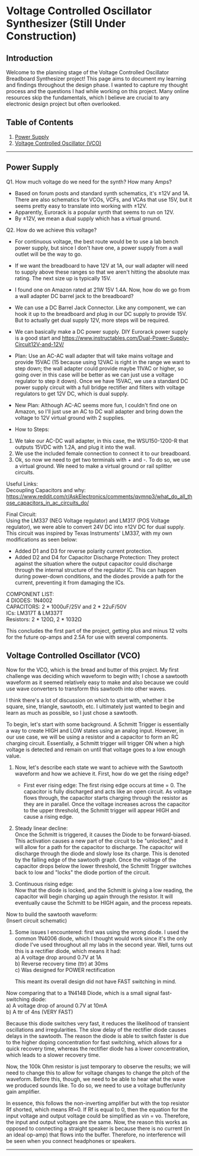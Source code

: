 # Voltage Controlled Oscillator Synthesizer (Still Under Construction)

## Introduction

Welcome to the planning stage of the Voltage Controlled Oscillator Breadboard Synthesizer project! This page aims to document my learning and findings throughout the design phase. I wanted to capture my thought process and the questions I had while working on this project. Many online resources skip the fundamentals, which I believe are crucial to any electronic design project but often overlooked.

## Table of Contents

1. [Power Supply](#power-supply)
2. [Voltage Controlled Oscillator (VCO)](#voltage-controlled-oscillator-vco)

---

## Power Supply

Q1. How much voltage do we need for the synth? How many Amps?
- Based on forum posts and standard synth schematics, it's ±12V and 1A. There are also schematics for VCOs, VCFs, and VCAs that use 15V, but it seems pretty easy to translate into working with ±12V.
- Apparently, Eurorack is a popular synth that seems to run on 12V. 
- By ±12V, we mean a dual supply which has a virtual ground.
  
Q2. How do we achieve this voltage?
- For continuous voltage, the best route would be to use a lab bench power supply, but since I don't have one, a power supply from a wall outlet will be the way to go.
- If we want the breadboard to have 12V at 1A, our wall adapter will need to supply above these ranges so that we aren't hitting the absolute max rating. The next size up is typically 15V.
- I found one on Amazon rated at 21W 15V 1.4A. Now, how do we go from a wall adapter DC barrel jack to the breadboard?
- We can use a DC Barrel Jack Connector. Like any component, we can hook it up to the breadboard and plug in our DC supply to provide 15V. But to actually get dual supply 12V, more steps will be required.
- We can basically make a DC power supply. DIY Eurorack power supply is a good start and https://www.instructables.com/Dual-Power-Supply-Circuit12V-and-12V/

- Plan: Use an AC-AC wall adapter that will take mains voltage and provide 15VAC (15 because using 12VAC is right in the range we want to step down; the wall adapter could provide maybe 11VAC or higher, so going over in this case will be better as we can just use a voltage regulator to step it down). Once we have 15VAC, we use a standard DC power supply circuit with a full bridge rectifier and filters with voltage regulators to get 12V DC, which is dual supply.
- New Plan: Although AC-AC seems more fun, I couldn't find one on Amazon, so I'll just use an AC to DC wall adapter and bring down the voltage to 12V virtual ground with 2 supplies. 

- How to Steps:
1. We take our AC-DC wall adapter, in this case, the WSU150-1200-R that outputs 15VDC with 1.2A, and plug it into the wall. 
2. We use the included female connection to connect it to our breadboard. 
3. Ok, so now we need to get two terminals with + and -. To do so, we use a virtual ground. We need to make a virtual ground or rail splitter circuits. 

Useful Links:  
Decoupling Capacitors and why: https://www.reddit.com/r/AskElectronics/comments/qvmnp3/what_do_all_those_capacitors_in_ac_circuits_do/

Final Circuit:  
Using the LM337 (NEG Voltage regulator) and LM317 (POS Voltage regulator), we were able to convert 24V DC into ±12V DC for dual supply. This circuit was inspired by Texas Instruments' LM337, with my own modifications as seen below:  
- Added D1 and D3 for reverse polarity current protection. 
- Added D2 and D4 for Capacitor Discharge Protection: They protect against the situation where the output capacitor could discharge through the internal structure of the regulator IC. This can happen during power-down conditions, and the diodes provide a path for the current, preventing it from damaging the ICs.

COMPONENT LIST:  
4 DIODES: 1N4002  
CAPACITORS: 2 * 1000uF/25V and 2 * 22uF/50V  
ICs: LM317T & LM337T  
Resistors: 2 * 120Ω, 2 * 1032Ω  

This concludes the first part of the project, getting plus and minus 12 volts for the future op-amps and 2.5A for use with several components. 


## Voltage Controlled Oscillator (VCO)

Now for the VCO, which is the bread and butter of this project. My first challenge was deciding which waveform to begin with; I chose a sawtooth waveform as it seemed relatively easy to make and also because we could use wave converters to transform this sawtooth into other waves.

I think there's a lot of discussion on which to start with, whether it be square, sine, triangle, sawtooth, etc. I ultimately just wanted to begin and learn as much as possible, so I just chose a sawtooth. 

To begin, let's start with some background. A Schmitt Trigger is essentially a way to create HIGH and LOW states using an analog input. However, in our use case, we will be using a resistor and a capacitor to form an RC charging circuit. Essentially, a Schmitt trigger will trigger ON when a high voltage is detected and remain on until that voltage goes to a low enough value.

1. Now, let's describe each state we want to achieve with the Sawtooth waveform and how we achieve it. First, how do we get the rising edge?
   - First ever rising edge: The first rising edge occurs at time = 0. The capacitor is fully discharged and acts like an open circuit. As voltage flows through, the capacitor starts charging through the resistor as they are in parallel. Once the voltage increases across the capacitor to the upper threshold, the Schmitt trigger will appear HIGH and cause a rising edge.
    
2. Steady linear decline:  
   Once the Schmitt is triggered, it causes the Diode to be forward-biased. This activation causes a new part of the circuit to be "unlocked," and it will allow for a path for the capacitor to discharge. The capacitor will discharge through the diode and slowly lose its charge. This is denoted by the falling edge of the sawtooth graph. Once the voltage of the capacitor drops below the lower threshold, the Schmitt Trigger switches back to low and "locks" the diode portion of the circuit.

3. Continuous rising edge:  
   Now that the diode is locked, and the Schmitt is giving a low reading, the capacitor will begin charging up again through the resistor. It will eventually cause the Schmitt to be HIGH again, and the process repeats. 

Now to build the sawtooth waveform:  
(Insert circuit schematic) 

1. Some issues I encountered: first was using the wrong diode. I used the common 1N4006 diode, which I thought would work since it's the only diode I've used throughout all my labs in the second year. Well, turns out this is a rectifier diode, which means it had:  
   a) A voltage drop around 0.7V at 1A  
   b) Reverse recovery time (ttr) at 30ms  
   c) Was designed for POWER rectification  

   This meant its overall design did not have FAST switching in mind.

Now comparing that to a 1N4148 Diode, which is a small signal fast-switching diode:  
   a) A voltage drop of around 0.7V at 10mA  
   b) A ttr of 4ns (VERY FAST)  

Because this diode switches very fast, it reduces the likelihood of transient oscillations and irregularities. The slow delay of the rectifier diode causes delays in the sawtooth. The reason the diode is able to switch faster is due to the higher doping concentration for fast switching, which allows for a quick recovery time, whereas the rectifier diode has a lower concentration, which leads to a slower recovery time.

Now, the 100k Ohm resistor is just temporary to observe the results; we will need to change this to allow for voltage changes to change the pitch of the waveform. Before this, though, we need to be able to hear what the wave we produced sounds like. To do so, we need to use a voltage buffer/unity gain amplifier. 

In essence, this follows the non-inverting amplifier but with the top resistor Rf shorted, which means Rf=0. If Rf is equal to 0, then the equation for the input voltage and output voltage could be simplified as vin = vo. Therefore, the input and output voltages are the same. Now, the reason this works as opposed to connecting a straight speaker is because there is no current (in an ideal op-amp) that flows into the buffer. Therefore, no interference will be seen when you connect headphones or speakers.









---


